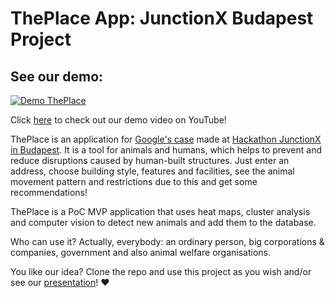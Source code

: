# ThePlace App: JunctionX Budapest Project

## See our demo:
[![Demo ThePlace](https://media.giphy.com/media/JoPcxmh13GnkQUVvXZ/giphy.gif)](https://youtu.be/MfM8Iy2E0R8)

Click [here](https://youtu.be/MfM8Iy2E0R8) to check out our demo video on YouTube!

ThePlace is an application for [Google's case](https://budapest.hackjunction.com/challenges/google) made at [Hackathon JunctionX in Budapest](https://budapest.hackjunction.com). It is a tool for animals and humans, which helps to prevent and reduce disruptions caused by human-built structures. Just enter an address, choose building style, features and facilities, see the animal movement pattern and restrictions due to this and get some recommendations! 

ThePlace is a PoC MVP application that uses heat maps, cluster analysis and computer vision to detect new animals and add them to the database. 

Who can use it? Actually, everybody: an ordinary person, big corporations & companies, government and also animal welfare organisations.

You like our idea? Clone the repo and use this project as you wish and/or see our [presentation](https://github.com/aevdokimoff/junctionx-budapest-project-public/blob/master/The_Place_Presentation.pdf)! ❤️
